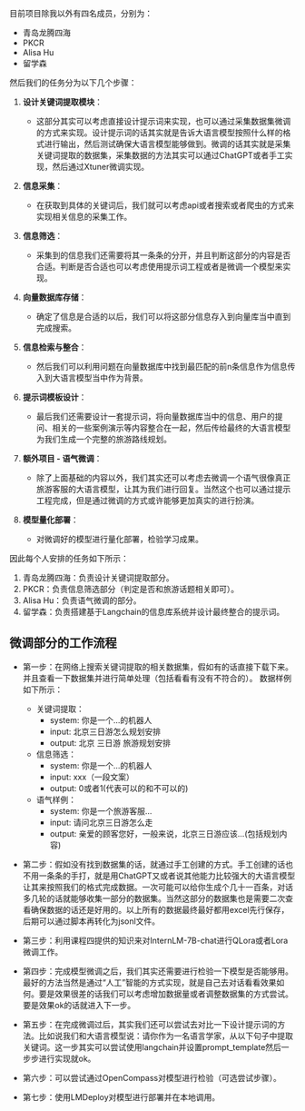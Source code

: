 目前项目除我以外有四名成员，分别为：
- 青岛龙腾四海
- PKCR
- Alisa Hu
- 留学森

然后我们的任务分为以下几个步骤：
1. **设计关键词提取模块**：
   - 这部分其实可以考虑直接设计提示词来实现，也可以通过采集数据集微调的方式来实现。设计提示词的话其实就是告诉大语言模型按照什么样的格式进行输出，然后测试确保大语言模型能够做到。微调的话其实就是采集关键词提取的数据集，采集数据的方法其实可以通过ChatGPT或者手工实现，然后通过Xtuner微调实现。

2. **信息采集**：
   - 在获取到具体的关键词后，我们就可以考虑api或者搜索或者爬虫的方式来实现相关信息的采集工作。

3. **信息筛选**：
   - 采集到的信息我们还需要将其一条条的分开，并且判断这部分的内容是否合适。判断是否合适也可以考虑使用提示词工程或者是微调一个模型来实现。

4. **向量数据库存储**：
   - 确定了信息是合适的以后，我们可以将这部分信息存入到向量库当中直到完成搜索。

5. **信息检索与整合**：
   - 然后我们可以利用问题在向量数据库中找到最匹配的前n条信息作为信息传入到大语言模型当中作为背景。

6. **提示词模板设计**：
   - 最后我们还需要设计一套提示词，将向量数据库当中的信息、用户的提问、相关的一些案例演示等内容整合在一起，然后传给最终的大语言模型为我们生成一个完整的旅游路线规划。
  
7. **额外项目 - 语气微调**：
   - 除了上面基础的内容以外，我们其实还可以考虑去微调一个语气很像真正旅游客服的大语言模型，让其为我们进行回复。当然这个也可以通过提示工程完成，但是通过微调的方式或许能够更加真实的进行扮演。

8. **模型量化部署**：
   - 对微调好的模型进行量化部署，检验学习成果。

因此每个人安排的任务如下所示：
1. 青岛龙腾四海：负责设计关键词提取部分。
2. PKCR：负责信息筛选部分（判定是否和旅游话题相关即可）。
3. Alisa Hu：负责语气微调的部分。
4. 留学森：负责搭建基于Langchain的信息库系统并设计最终整合的提示词。


## 微调部分的工作流程
- 第一步：在网络上搜索关键词提取的相关数据集，假如有的话直接下载下来。并且查看一下数据集并进行简单处理（包括看看有没有不符合的）。
数据样例如下所示：
  - 关键词提取：
    - system: 你是一个...的机器人
    - input: 北京三日游怎么规划安排
    - output: 北京 三日游 旅游规划安排
  - 信息筛选：
    - system: 你是一个...的机器人
    - input: xxx（一段文案）
    - output: 0或者1(代表可以的和不可以的)
  - 语气样例：
    - system: 你是一个旅游客服...
    - input: 请问北京三日游怎么走
    - output: 亲爱的顾客您好，一般来说，北京三日游应该...(包括规划内容)

- 第二步：假如没有找到数据集的话，就通过手工创建的方式。手工创建的话也不用一条条的手打，就是用ChatGPT又或者说其他能力比较强大的大语言模型让其来按照我们的格式完成数据。一次可能可以给你生成个几十一百条，对话多几轮的话就能够收集一部分的数据集。当然这部分的数据集也是需要二次查看确保数据的话还是好用的。以上所有的数据最终最好都用excel先行保存，后期可以通过脚本再转化为jsonl文件。

- 第三步：利用课程四提供的知识来对InternLM-7B-chat进行QLora或者Lora微调工作。

- 第四步：完成模型微调之后，我们其实还需要进行检验一下模型是否能够用。最好的方法当然是通过“人工”智能的方式实现，就是自己去对话看看效果如何。要是效果很差的话我们可以考虑增加数据量或者调整数据集的方式尝试。要是效果ok的话就进入下一步。

- 第五步：在完成微调过后，其实我们还可以尝试去对比一下设计提示词的方法。比如说我们和大语言模型说：请你作为一名语言学家，从以下句子中提取关键词。这一步其实可以尝试使用langchain并设置prompt_template然后一步步进行实现就ok。

- 第六步：可以尝试通过OpenCompass对模型进行检验（可选尝试步骤）。

- 第七步：使用LMDeploy对模型进行部署并在本地调用。


